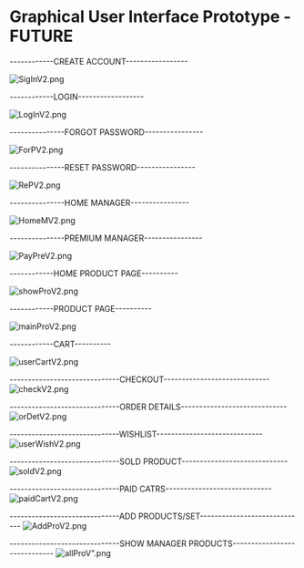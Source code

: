 # Graphical User Interface Prototype - FUTURE


------------CREATE ACCOUNT-----------------

![SigInV2.png](./diagrams/v2/V2/SigInV2.png)


------------LOGIN------------------

![LogInV2.png](./diagrams/v2/V2/LogInV2.png)


---------------FORGOT PASSWORD----------------

![ForPV2.png](./diagrams/v2/V2/ForPV2.png)


---------------RESET PASSWORD----------------

![RePV2.png](./diagrams/v2/V2/RePV2.png)


---------------HOME MANAGER----------------

![HomeMV2.png](./diagrams/v2/V2/HomeMV2.png)


---------------PREMIUM MANAGER----------------

![PayPreV2.png](./diagrams/v2/V2/PayPreV2.png)



------------HOME PRODUCT PAGE----------

![showProV2.png](./diagrams/v2/V2/showProV2.png)


------------PRODUCT PAGE----------

![mainProV2.png](./diagrams/v2/V2/mainProV2.png)


------------CART----------

![userCartV2.png](./diagrams/v2/V2/userCartV2.png)


------------------------------CHECKOUT-----------------------------
![checkV2.png](./diagrams/v2/V2/checkV2.png)


------------------------------ORDER DETAILS-----------------------------
![orDetV2.png](./diagrams/v2/V2/orDetV2.png)


------------------------------WISHLIST-----------------------------
![userWishV2.png](./diagrams/v2/V2/userWishV2.png)


------------------------------SOLD PRODUCT-----------------------------
![soldV2.png](./diagrams/v2/V2/soldV2.png)


------------------------------PAID CATRS-----------------------------
![paidCartV2.png](./diagrams/v2/V2/paidCartV2.png)


------------------------------ADD PRODUCTS/SET-----------------------------
![AddProV2.png](./diagrams/v2/V2/AddProV2.png)


------------------------------SHOW MANAGER PRODUCTS-----------------------------
![allProV".png](./diagrams/v2/V2/allProV2.png)